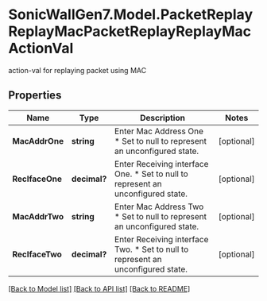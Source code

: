 # SonicWallGen7.Model.PacketReplayReplayMacPacketReplayReplayMacActionVal
action-val for replaying packet using MAC

## Properties

Name | Type | Description | Notes
------------ | ------------- | ------------- | -------------
**MacAddrOne** | **string** | Enter Mac Address One * Set to null to represent an unconfigured state. | [optional] 
**RecIfaceOne** | **decimal?** | Enter Receiving interface One. * Set to null to represent an unconfigured state. | [optional] 
**MacAddrTwo** | **string** | Enter Mac Address Two * Set to null to represent an unconfigured state. | [optional] 
**RecIfaceTwo** | **decimal?** | Enter Receiving interface Two. * Set to null to represent an unconfigured state. | [optional] 

[[Back to Model list]](../README.md#documentation-for-models) [[Back to API list]](../README.md#documentation-for-api-endpoints) [[Back to README]](../README.md)

